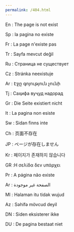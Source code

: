 ```yaml
---
permalink: /404.html
---
```


En : The page is not exist

Sp : la pagina no existe

Fr : La page n'existe pas

Tr : Sayfa mevcut değil

Ru : Страница не существует

Cz : Stránka neexistuje

Ar : Էջը գոյություն չունի

Tj : Саҳифа вуҷуд надорад

Gr : Die Seite existiert nicht

It : La pagina non esiste

Sw : Sidan finns inte

Ch : 页面不存在

JP : ページが存在しません

Kr : 페이지가 존재하지 않습니다

GR :Η σελίδα δεν υπάρχει

Pr : A página não existe

Ar : الصفحة غير موجودة

Ml : Halaman itu tidak wujud

Az : Səhifə mövcud deyil

DN : Siden eksisterer ikke

DU : De pagina bestaat niet
